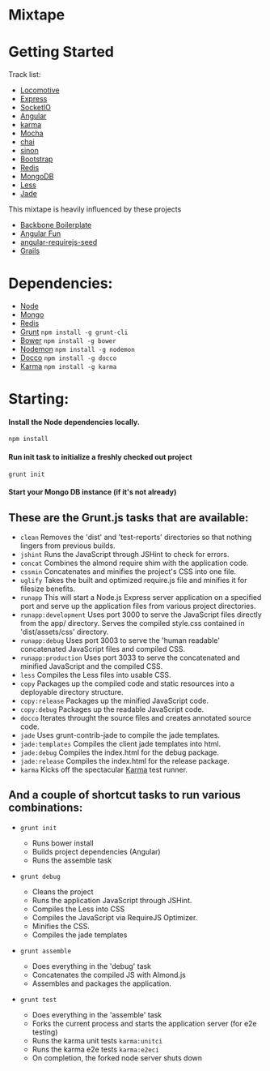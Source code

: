 # Mixtape #

# Getting Started #

Track list:

* [Locomotive](http://locomotivejs.org/)
* [Express](http://expressjs.com/)
* [SocketIO](http://socket.io/)
* [Angular](http://angularjs.org/)
* [karma](http://karma-runner.github.io/0.8/index.html)
* [Mocha](http://visionmedia.github.io/mocha/)
* [chai](http://chaijs.com/)
* [sinon](http://sinonjs.org/)
* [Bootstrap](http://twitter.github.io/bootstrap/)
* [Redis](http://redis.io/)
* [MongoDB](http://www.mongodb.org/)
* [Less](http://lesscss.org/)
* [Jade](http://jade-lang.com/)

This mixtape is heavily influenced by these projects

* [Backbone Boilerplate](https://github.com/backbone-boilerplate/backbone-boilerplate)
* [Angular Fun](https://github.com/CaryLandholt/AngularFun)
* [angular-requirejs-seed](https://github.com/maxdow/angularjs-requirejs-seed)
* [Grails](http://grails.org/)

# Dependencies: #

* [Node](http://nodejs.org/)
* [Mongo](http://www.mongodb.org/)
* [Redis](http://redis.io/)
* [Grunt](https://github.com/cowboy/grunt) `npm install -g grunt-cli` 
* [Bower](http://twitter.github.com/bower/) `npm install -g bower`
* [Nodemon](https://github.com/remy/nodemon/) `npm install -g nodemon`
* [Docco](http://jashkenas.github.io/docco/) `npm install -g docco`
* [Karma](https://github.com/karma-runner/karma/) `npm install -g karma`

# Starting: #

#### Install the Node dependencies locally. ####
`npm install`

#### Run init task to initialize a freshly checked out project ####
`grunt init`

#### Start your Mongo DB instance (if it's not already) ####

## These are the Grunt.js tasks that are available: ##

* `clean` Removes the 'dist' and 'test-reports' directories so that nothing lingers from previous builds.
* `jshint` Runs the JavaScript through JSHint to check for errors.
* `concat` Combines the almond require shim with the application code. 
* `cssmin` Concatenates and minifies the project's CSS into one file.
* `uglify` Takes the built and optimized require.js file and minifies it for filesize benefits.
* `runapp` This will start a Node.js Express server application on a specified port and serve up the application files from various project directories. 
* `runapp:development` Uses port 3000 to serve the JavaScript files directly from the app/ directory. Serves the compiled style.css contained in 'dist/assets/css' directory.
* `runapp:debug` Uses port 3003 to serve the 'human readable' concatenated JavaScript files and compiled CSS. 
* `runapp:production` Uses port 3033 to serve the concatenated and minified JavaScript and the compiled CSS. 
* `less` Compiles the Less files into usable CSS. 
* `copy` Packages up the compiled code and static resources into a deployable directory structure. 
* `copy:release` Packages up the minified JavaScript code.
* `copy:debug` Packages up the readable JavaScript code. 
* `docco` Iterates throught the source files and creates annotated source code. 
* `jade` Uses grunt-contrib-jade to compile the jade templates. 
* `jade:templates` Compiles the client jade templates into html. 
* `jade:debug` Compiles the index.html for the debug package.
* `jade:release` Compiles the index.html for the release package.
* `karma` Kicks off the spectacular [Karma](http://karma-runner.github.io/0.8/index.html) test runner.

## And a couple of shortcut tasks to run various combinations: ##

* `grunt init` 

  * Runs bower install
  * Builds project dependencies (Angular)
  * Runs the assemble task

* `grunt debug` 

  * Cleans the project 
  * Runs the application JavaScript through JSHint.
  * Compiles the Less into CSS
  * Compiles the JavaScript via RequireJS Optimizer.
  * Minifies the CSS.
  * Compiles the jade templates

* `grunt assemble`

  * Does everything in the 'debug' task
  * Concatenates the compiled JS with Almond.js 
  * Assembles and packages the application.

* `grunt test`

  * Does everything in the 'assemble' task
  * Forks the current process and starts the application server (for e2e testing)
  * Runs the karma unit tests `karma:unitci`
  * Runs the karma e2e tests `karma:e2eci`
  * On completion, the forked node server shuts down
